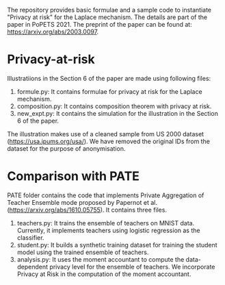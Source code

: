 The repository provides basic formulae and a sample code to instantiate "Privacy at risk" for the Laplace mechanism.
The details are part of the paper in PoPETS 2021. The preprint of the paper can be found at: https://arxiv.org/abs/2003.0097.

# Privacy-at-risk

Illustratiions in the Section 6 of the paper are made using following files:
  1. formule.py: It contains formulae for privacy at risk for the Laplace mechanism.
  2. composition.py: It contains composition theorem with privacy at risk.
  3. new_expt.py: It contains the simulation for the illustration in the Section 6 of the paper. 
  
The illustration makes use of a cleaned sample from US 2000 dataset (https://usa.ipums.org/usa/). We have removed the original IDs from the dataset for the purpose of anonymisation.

# Comparison with PATE

PATE folder contains the code that implements Private Aggregation of Teacher Ensemble mode proposed by Papernot et al. (https://arxiv.org/abs/1610.05755). It contains three files.
  1. teachers.py: It trains the ensemble of teachers on MNIST data. Currently, it implements teachers using logistic regression as the classifier.
  2. student.py: It builds a synthetic training dataset for training the student model using the trained ensemble of teachers.
  3. analysis.py: It uses the moment accountant to compute the data-dependent privacy level for the ensemble of teachers. We incorporate Privacy at Risk in the computation of the moment accountant.
